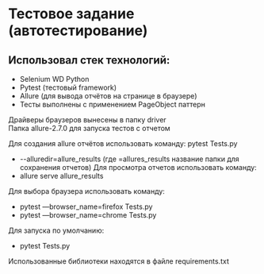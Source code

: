 # Тестовое задание (автотестирование)

## Использовал стек технологий:
- Selenium WD Python
- Pytest (тестовый framework)
- Allure (для вывода отчётов на странице в браузере)
- Тесты выполнены с применением PageObject паттерн

Драйверы браузеров вынесены в папку driver
<br>Папка allure-2.7.0 для запуска тестов с отчетом

Для создания allure отчётов использовать команду:
pytest Tests.py 
- --alluredir=allure_results (где =allures_results название папки для сохранения отчетов)
Для просмотра отчетов использовать команду:
- allure serve allure_results

Для выбора браузера использовать команду:
- pytest —browser_name=firefox Tests.py
- pytest —browser_name=chrome Tests.py

Для запуска по умолчанию:
- pytest Tests.py

Использованные библиотеки находятся в файле requirements.txt 
